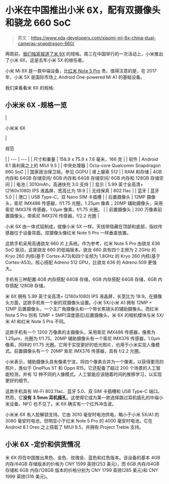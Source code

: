 # 小米在中国推出小米 6X，配有双摄像头和骁龙 660 SoC

> 原文：<https://www.xda-developers.com/xiaomi-mi-6x-china-dual-cameras-snapdragon-660/>

两周前，[我们独家报道了米 6X](https://www.xda-developers.com/xiaomi-mi-6x-specifications/) 的规格。周三在中国举行的一次活动上，小米推出了小米 6X，这是去年小米 5X 的继任者。

小米 Mi 6X 是一款中端设备，比[红米 Note 5 Pro](https://www.xda-developers.com/xiaomi-redmi-note-5-redmi-note-5-pro-hands-on/) 贵。值得注意的是，在 2017 年，小米 5X 是国际市场上 Android One-powered Mi A1 的基础设备。

我们来看看米 6X 的规格:

## 小米米 6X -规格一览

| 

小米米 6X

 | 

规范

 |
| --- | --- |
| 尺寸和重量 | 158.9 x 75.9 x 7.6 毫米，166 克 |
| 软件 | Android 8.1 奥利奥之上的 MIUI 9.5 |
| 中央处理器 | Octa-core Qualcomm Snapdragon 660 SoC |
| 国家政治保卫局。参见 OGPU | 肾上腺素 512 |
| RAM 和存储 | 4GB 内存和 64GB 存储空间/ 6GB 内存和 64GB 存储空间/ 6GB 内存和 128GB 存储空间 |
| 电池 | 3010mAh，高通快充 3.0 支持 |
| 显示 | 5.99 英寸全高清+ (2160x1080) IPS 液晶屏，宽高比为 18:9 |
| 无线保真 | 802.11ac |
| 蓝牙 | 蓝牙 5.0 |
| 港口 | USB Type-C，双 Nano SIM 卡插槽 |
| 后置摄像头 | 12MP 摄像头，索尼 IMX486 传感器，f/1.75 光圈，1.25μm 像素；20MP 辅助摄像头，采用索尼 IMX376 传感器，1.0μm 像素，f/1.75 光圈。 |
| 前置摄像头 | 200 万像素前置摄像头，带索尼 IMX376 传感器，f/2.2 光圈 |

小米 6X 由一体式铝制成，就像小米 5X 一样。天线带隐藏在顶部和底部，指纹传感器位于设备背面。双摄像头像红米 Note 5 Pro 一样垂直放置。

这款手机采用高通骁龙 660 片上系统。作为参考，红米 Note 5 Pro 由骁龙 636 SoC 驱动，这是骁龙 660 的低端版本。骁龙 660 具有四个主频为 2.2GHz 的 Kryo 260 内核(基于 Cortex-A73)和四个主频为 1.8GHz 的 Kryo 260 内核(基于 Cortex-A53)。核心搭配 Adreno 512 GPU，比骁龙 636 的 Adreno 509 更强大。

手机有三种配置:4GB 内存搭配 64GB 存储，6GB 内存搭配 64GB 存储，6GB 内存搭配 128GB 存储。

米 6X 拥有 5.99 英寸全高清+ (2160x1080) IPS 液晶屏，长宽比为 18:9。在摄像头方面，这款手机有一个新的双摄像头设置。小米 5X/小米 A1 拥有 12MP + 12MP 后置摄像头，一个主广角摄像头和一个带长焦镜头的辅助摄像头。而红米 Note 5 Pro 则有 12MP + 5MP(深度感应)后置摄像头。米 6X 的相机模块与米 5X/米 A1 和红米 Note 5 Pro 不同。

这款手机有一个 1200 万像素的主摄像头，采用索尼 IMX486 传感器，像素为 1.25μm，光圈为 f/1.75。20MP 辅助摄像头有一个索尼 IMX376 传感器，1.0μm 像素，同样的 f/1.75 光圈。它用于实现更好的低光照片，也用于小米实现人像模式。前置摄像头有一个 20MP 索尼 IMX376 传感器，具有 f/2.2 光圈。

小米表示，辅助摄像头具有像素宁滨，将四个像素合并为一个像素，以获得更亮的照片，类似于 OnePlus 5T 和 Oppo R15。它还配备了超过 200 个场景的人工智能检测，并有 12 种不同的人像模式。人工智能应该随着时间的推移学习，以实现更好的细节。

这款手机具有 Wi-Fi 802.11ac、蓝牙 5.0、双 SIM 卡插槽和 USB Type-C 端口。然而，它**没有 3.5mm 耳机插孔**，这使得它成为第一款选择跳过耳机插孔的中端小米设备。NFC 也不见了。米 6X 确实有一个红外冲击波。

小米米 6X 有人脸解锁支持。它由 3010 毫安时电池供电，略小于小米 5X/A1 的 3080 毫安时电池，但明显小于红米 Note 5 Pro 的 4000 毫安时电池。它在 Android 8.1 Oreo 之上搭载了 MIUI 9.5，并拥有 Project Treble 支持。

## 小米 6X -定价和供货情况

米 6X 将在中国推出黑色、金色、玫瑰金、蓝色和红色版本。该设备的基本 4GB 内存/64GB 存储版本的价格为 CNY 1599 英镑(253 美元)，而 6GB 内存/64GB 存储和 6GB 内存/128GB 版本的价格分别为 CNY 1799 英镑(285 美元)和 CNY 1999 英镑(316 美元)。